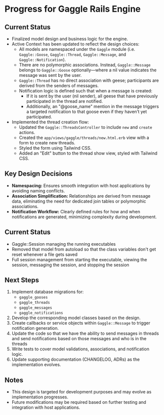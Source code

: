 # Progress for Gaggle Rails Engine

## Current Status
- Finalized model design and business logic for the engine.
- Active Context has been updated to reflect the design choices:
  - All models are namespaced under the `Gaggle` module (i.e. `Gaggle::Goose`, `Gaggle::Thread`, `Gaggle::Message`, and `Gaggle::Notification`).
  - There are no polymorphic associations. Instead, `Gaggle::Message` belongs to `Gaggle::Goose` optionally—where a nil value indicates the message was sent by the user.
  - `Gaggle::Thread` has no direct association with geese; participants are derived from the senders of messages.
  - Notification logic is defined such that when a message is created:
    - If it is sent by the user (nil sender), all geese that have previously participated in the thread are notified.
    - Additionally, an "@goose_name" mention in the message triggers a targeted notification to that goose even if they haven’t yet participated.
- Implemented the thread creation flow:
  - Updated the `Gaggle::ThreadsController` to include `new` and `create` actions.
  - Created the `app/views/gaggle/threads/new.html.erb` view with a form to create new threads.
  - Styled the form using Tailwind CSS.
  - Added an "Edit" button to the thread show view, styled with Tailwind CSS.

## Key Design Decisions
- **Namespacing:** Ensures smooth integration with host applications by avoiding naming conflicts.
- **Association Simplification:** Relationships are derived from message data, eliminating the need for dedicated join tables or polymorphic associations.
- **Notification Workflow:** Clearly defined rules for how and when notifications are generated, minimizing complexity during development.

## Current Status
- Gaggle::Session managing the running executables
- Removed that model from autoload so that the class variables don't get reset whenever a file gets saved
- Full session management from starting the executable, viewing the session, messaging the session, and stopping the session

## Next Steps
1. Implement database migrations for:
   - `gaggle_gooses`
   - `gaggle_threads`
   - `gaggle_messages`
   - `gaggle_notifications`
2. Develop the corresponding model classes based on the design.
3. Create callbacks or service objects within `Gaggle::Message` to trigger notification generation.
4. Update the code so that we have the ability to send messages in threads and send notifications based on those messages and who is in the threads
5. Write tests to cover model validations, associations, and notification logic.
6. Update supporting documentation (CHANGELOG, ADRs) as the implementation evolves.

## Notes
- This design is targeted for development purposes and may evolve as implementation progresses.
- Future modifications may be required based on further testing and integration with host applications.
